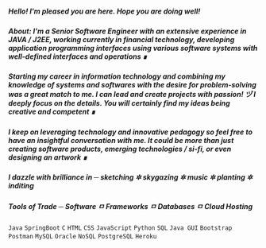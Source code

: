 ##### <i> Hello! I'm pleased you are here. Hope you are doing well! </i>


##### About: <i> </n> I'm a Senior Software Engineer with an extensive experience in JAVA / J2EE, working currently in financial technology, developing application programming interfaces using various software systems with well-defined interfaces and operations ∎
##### Starting my career in information technology and combining my knowledge of systems and softwares with the desire for problem-solving was a great match to me. I can lead and create projects with passion! ヅ  I deeply focus on the details. You will certainly find my ideas being creative and competent ∎

##### I keep on leveraging technology and innovative pedagogy so feel free to have an insightful conversation with me. It could be more than just creating software products, emerging technologies / si-fi, or even designing an artwork ∎

##### I dazzle with brilliance in ─ sketching ✲ skygazing ✲ music ✲ planting ✲ inditing  </i>

##### Tools of Trade ─ <i> Software  ㅁ  Frameworks  ㅁ  Databases  ㅁ  Cloud Hosting </i>

`Java` `SpringBoot` `C` `HTML` `CSS` `JavaScript` `Python` `SQL` `Java GUI`
`Bootstrap` `Postman` `MySQL` `Oracle` `NoSQL` `PostgreSQL` `Heroku`
